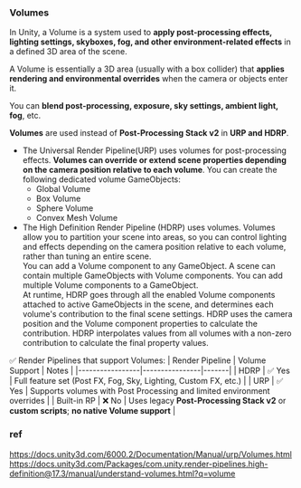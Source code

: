 ### Volumes

In Unity, a Volume is a system used to **apply post-processing effects, lighting settings, skyboxes, fog, and other environment-related effects** in a defined 3D area of the scene.

A Volume is essentially a 3D area (usually with a box collider) that **applies rendering and environmental overrides** when the camera or objects enter it.

You can **blend post-processing, exposure, sky settings, ambient light, fog**, etc.

**Volumes** are used instead of **Post-Processing Stack v2** in **URP and HDRP**.

- The Universal Render Pipeline(URP) uses volumes for post-processing
 effects. **Volumes can override or extend scene properties depending on the camera
 position relative to each volume**.
 You can create the following dedicated volume GameObjects:
  - Global Volume
  - Box Volume
  - Sphere Volume
  - Convex Mesh Volume
- The High Definition Render Pipeline (HDRP) uses volumes. Volumes allow you to partition your scene into areas, so you can control lighting and effects depending on the camera position relative to each volume, rather than tuning an entire scene. \
 You can add a Volume component to any GameObject. A scene can contain multiple GameObjects with Volume components. You can add multiple Volume components to a GameObject. \
 At runtime, HDRP goes through all the enabled Volume components attached to active GameObjects in the scene, and determines each volume's contribution to the final scene settings. HDRP uses the camera position and the Volume component properties to calculate the contribution. HDRP interpolates values from all volumes with a non-zero contribution to calculate the final property values.

✅ Render Pipelines that support Volumes:
| Render Pipeline | Volume Support | Notes |
|-----------------|----------------|-------|
| HDRP            | ✅ Yes         | Full feature set (Post FX, Fog, Sky, Lighting, Custom FX, etc.) |
| URP             | ✅ Yes         | Supports volumes with Post Processing and limited environment overrides |
| Built-in RP     | ❌ No          | Uses legacy **Post-Processing Stack v2** or **custom scripts**; **no native Volume support** |


### ref 
https://docs.unity3d.com/6000.2/Documentation/Manual/urp/Volumes.html \
https://docs.unity3d.com/Packages/com.unity.render-pipelines.high-definition@17.3/manual/understand-volumes.html?q=volume
